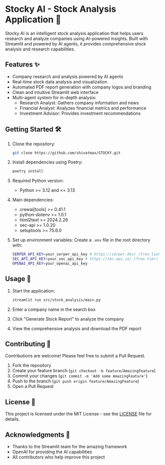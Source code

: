 # Stocky AI - Stock Analysis Application 🚀

Stocky AI is an intelligent stock analysis application that helps users research and analyze companies using AI-powered insights. Built with Streamlit and powered by AI agents, it provides comprehensive stock analysis and research capabilities.

## Features ✨

- Company research and analysis powered by AI agents
- Real-time stock data analysis and visualization
- Automated PDF report generation with company logos and branding
- Clean and intuitive Streamlit web interface
- Multi-agent system for in-depth analysis:
  - Research Analyst: Gathers company information and news
  - Financial Analyst: Analyzes financial metrics and performance
  - Investment Advisor: Provides investment recommendations

## Getting Started 🛠️

1. Clone the repository:

   ```bash
   git clone https://github.com/shivatmax/STOCKY.git
   ```

2. Install dependencies using Poetry:

   ```bash
   poetry install
   ```

3. Required Python version:

   - Python >= 3.12 and <= 3.13

4. Main dependencies:

   - crewai[tools] >= 0.41.1
   - python-dotenv >= 1.0.1
   - html2text >= 2024.2.26
   - sec-api >= 1.0.20
   - setuptools >= 75.6.0

5. Set up environment variables:
   Create a `.env` file in the root directory with:
   ```bash
   SERPER_API_KEY=your_serper_api_key # https://serper.dev/ (free tier)
   SEC_API_API_KEY=your_sec_api_key # https://sec-api.io/ (free tier)
   OPENAI_API_KEY=your_openai_api_key
   ```

## Usage 📱

1. Start the application:

   ```bash
   streamlit run src/stock_analysis/main.py
   ```

2. Enter a company name in the search box

3. Click "Generate Stock Report" to analyze the company

4. View the comprehensive analysis and download the PDF report

## Contributing 🤝

Contributions are welcome! Please feel free to submit a Pull Request.

1. Fork the repository
2. Create your feature branch (`git checkout -b feature/AmazingFeature`)
3. Commit your changes (`git commit -m 'Add some AmazingFeature'`)
4. Push to the branch (`git push origin feature/AmazingFeature`)
5. Open a Pull Request

## License 📄

This project is licensed under the MIT License - see the [LICENSE](LICENSE) file for details.

## Acknowledgments 🙏

- Thanks to the Streamlit team for the amazing framework
- OpenAI for providing the AI capabilities
- All contributors who help improve this project
